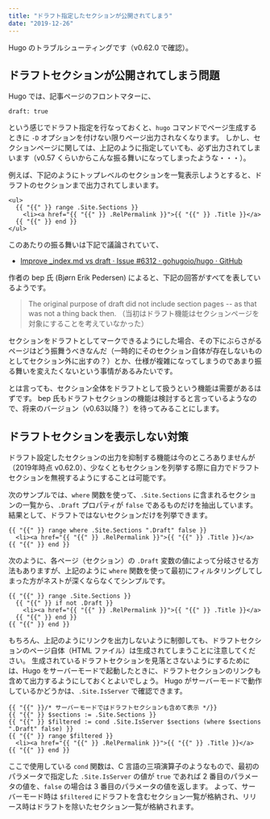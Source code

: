 ```yaml
---
title: "ドラフト指定したセクションが公開されてしまう"
date: "2019-12-26"
---
```


Hugo のトラブルシューティングです（v0.62.0 で確認）。

ドラフトセクションが公開されてしまう問題
----

Hugo では、記事ページのフロントマターに、

```
draft: true
```

という感じでドラフト指定を行なっておくと、`hugo` コマンドでページ生成するときに `-D` オプションを付けない限りページ出力されなくなります。
しかし、セクションページに関しては、上記のように指定していても、必ず出力されてしまいます（v0.57 くらいからこんな振る舞いになってしまったような・・・）。

例えば、下記のようにトップレベルのセクションを一覧表示しようとすると、ドラフトのセクションまで出力されてしまいます。

```
<ul>
  {{ "{{" }} range .Site.Sections }}
    <li><a href="{{ "{{" }} .RelPermalink }}">{{ "{{" }} .Title }}</a>
  {{ "{{" }} end }}
</ul>
```

このあたりの振る舞いは下記で議論されていて、

- [Improve _index.md vs draft · Issue #6312 · gohugoio/hugo · GitHub](https://github.com/gohugoio/hugo/issues/6312)

作者の bep 氏 (Bjørn Erik Pedersen) によると、下記の回答がすべてを表しているようです。

> The original purpose of draft did not include section pages -- as that was not a thing back then.
> （当初はドラフト機能はセクションページを対象にすることを考えていなかった）

セクションをドラフトとしてマークできるようにした場合、その下にぶらさがるページはどう振舞うべきなんだ（一時的にそのセクション自体が存在しないものとしてセクション外に出すの？）とか、仕様が複雑になってしまうのであまり振る舞いを変えたくないという事情があるみたいです。

とは言っても、セクション全体をドラフトとして扱うという機能は需要があるはずです。
bep 氏もドラフトセクションの機能は検討すると言っているようなので、将来のバージョン（v0.63以降？）を待ってみることにします。


ドラフトセクションを表示しない対策
----

ドラフト設定したセクションの出力を抑制する機能は今のところありませんが（2019年時点 v0.62.0）、少なくともセクションを列挙する際に自力でドラフトセクションを無視するようにすることは可能です。

次のサンプルでは、`where` 関数を使って、`.Site.Sections` に含まれるセクションの一覧から、`.Draft` プロパティが `false` であるものだけを抽出しています。
結果として、ドラフトではないセクションだけを列挙できます。

```
{{ "{{" }} range where .Site.Sections ".Draft" false }}
  <li><a href="{{ "{{" }} .RelPermalink }}">{{ "{{" }} .Title }}</a>
{{ "{{" }} end }}
```

次のように、各ページ（セクション）の `.Draft` 変数の値によって分岐させる方法もありますが、上記のように `where` 関数を使って最初にフィルタリングしてしまった方がネストが深くならなくてシンプルです。

```
{{ "{{" }} range .Site.Sections }}
  {{ "{{" }} if not .Draft }}
    <li><a href="{{ "{{" }} .RelPermalink }}">{{ "{{" }} .Title }}</a>
  {{ "{{" }} end }}
{{ "{{" }} end }}
```

もちろん、上記のようにリンクを出力しないように制御しても、ドラフトセクションのページ自体（HTML ファイル）は生成されてしまうことに注意してください。
生成されているドラフトセクションを見落とさないようにするためには、Hugo をサーバーモードで起動したときに、ドラフトセクションのリンクも含めて出力するようにしておくとよいでしょう。
Hugo がサーバーモードで動作しているかどうかは、`.Site.IsServer` で確認できます。

```
{{ "{{" }}/* サーバーモードではドラフトセクションも含めて表示 */}}
{{ "{{" }} $sections := .Site.Sections }}
{{ "{{" }} $filtered := cond .Site.IsServer $sections (where $sections ".Draft" false) }}
{{ "{{" }} range $filtered }}
  <li><a href="{{ "{{" }} .RelPermalink }}">{{ "{{" }} .Title }}</a>
{{ "{{" }} end }}
```

ここで使用している `cond` 関数は、C 言語の三項演算子のようなもので、最初のパラメータで指定した `.Site.IsServer` の値が `true` であれば 2 番目のパラメータの値を、`false` の場合は 3 番目のパラメータの値を返します。
よって、サーバーモード時は `$filtered` にドラフトを含むセクション一覧が格納され、リリース時はドラフトを除いたセクション一覧が格納されます。

